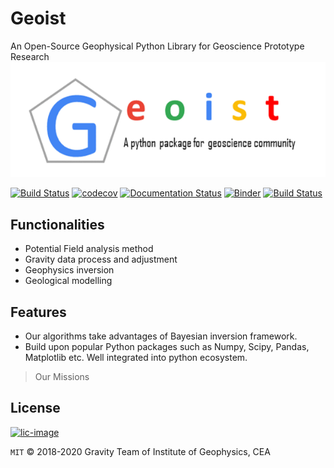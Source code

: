 # Geoist  
An Open-Source Geophysical Python Library for Geoscience Prototype Research
![alt text][logo]

[logo]: ./geoist.png "Geoist"

[![Build Status](https://travis-ci.org/igp-gravity/geoist.svg?branch=master)](https://travis-ci.org/igp-gravity/geoist)
[![codecov](https://codecov.io/gh/igp-gravity/geoist/branch/master/graph/badge.svg)](https://codecov.io/gh/igp-gravity/geoist)
[![Documentation Status](https://readthedocs.org/projects/pip/badge/?version=latest&style=flat)](https://geoist.readthedocs.io/en/latest/)
[![Binder](https://binder.pangeo.io/badge.svg)](https://binder.pangeo.io/v2/gh/igp-gravity/geoist/master)
[![Build Status](https://dev.azure.com/chenshi1980/geoist/_apis/build/status/igp-gravity.geoist)](https://dev.azure.com/chenshi1980/geoist/_build/latest?definitionId=1)

## Functionalities

* Potential Field analysis method
* Gravity data process and adjustment
* Geophysics inversion
* Geological modelling

## Features

* Our algorithms take advantages of Bayesian inversion framework.
* Build upon popular Python packages such as Numpy, Scipy, Pandas, Matplotlib etc. Well integrated into python ecosystem.

> Our Missions

License
-------

[![lic-image](https://img.shields.io/dub/l/vibe-d.svg)](LICENSE)

`MIT`  © 2018-2020 Gravity Team of Institute of Geophysics, CEA
